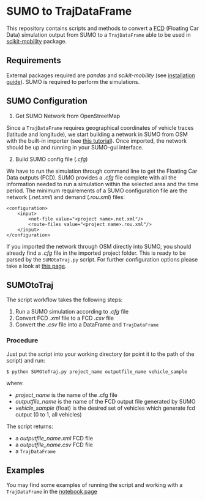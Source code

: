 # SUMO to TrajDataFrame

This repository contains scripts and methods to convert a [FCD](https://sumo.dlr.de/docs/Simulation/Output/FCDOutput.html) (Floating Car Data) simulation output from SUMO to a `TrajDataFrame` able to be used in [scikit-mobility](https://github.com/scikit-mobility/scikit-mobility) package.

## Requirements
External packages required are *pandas* and *scikit-mobility* (see [installation guide](https://github.com/scikit-mobility/scikit-mobility#installation)). SUMO is required to perform the simulations.

## SUMO Configuration

1. Get SUMO Network from OpenStreetMap

Since a `TrajDataFrame` requires geographical coordinates of vehicle traces (latitude and longitude), we start building a network in SUMO from OSM with the built-in importer (see [this tutorial](https://sumo.dlr.de/docs/Tutorials/OSMWebWizard.html)). Once imported, the network should be up and running in your SUMO-gui interface.

2. Build SUMO config file (*.cfg*)

We have to run the simulation through command line to get the Floating Car Data outputs (FCD). SUMO provides a *.cfg* file complete with all the information needed to run a simulation within the selected area and the time period. The minimum requirements of a SUMO configuration file are the network (*.net.xml*) and demand (*.rou.xml*) files:

~~~
<configuration>
    <input>
        <net-file value="<project name>.net.xml"/>
        <route-files value="<project name>.rou.xml"/>
    </input>
</configuration>
~~~

If you imported the network through OSM directly into SUMO, you should already find a *.cfg* file in the imported project folder. This is ready to be parsed by the `SUMOtoTraj.py` script. For further configuration options please take a look at [this page](https://sumo.dlr.de/docs/Basics/Using_the_Command_Line_Applications.html).

## SUMOtoTraj

The script workflow takes the following steps:
1. Run a SUMO simulation according to *.cfg* file
2. Convert FCD *.xml* file to a FCD *.csv* file
3. Convert the *.csv* file into a DataFrame and `TrajDataFrame`

### Procedure

Just put the script into your working directory (or point it to the path of the script) and run:

`$ python SUMOtoTraj.py project_name outputfile_name vehicle_sample`

where:

- *project_name* is the name of the .cfg file
- *outputfile_name* is the name of the FCD output file generated by SUMO
- *vehicle_sample* (float) is the desired set of vehicles which generate fcd output (0 to 1, all vehicles)

The script returns:

- a *outputfile_name.xml* FCD file
- a *outputfile_name.csv* FCD file
- a `TrajDataFrame`

## Examples
You may find some examples of running the script and working with a `TrajDataFrame` in the [notebook page](https://github.com/fblamanna/SUMO-to-TrajDataFrame/tree/main/notebook)